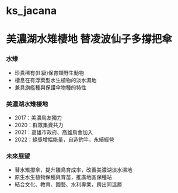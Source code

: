 # ks_jacana

# 美濃湖水雉棲地 替凌波仙子多撐把傘

### 水雉

- 珍貴稀有(II 級)保育類野生動物
- 棲息在有浮葉型水生植物的淡水濕地
- 兼具旗艦種與保護傘物種的特性

### 美濃湖水雉棲地

- 2017：美濃鳥友獨力
- 2020：群眾集資共力
- 2021：高雄市政府、高雄鳥會加入
- 2022：綠獎增幅能量，自造釣竿，永續經營

### 未來展望

- 替水雉撐傘，提升雛鳥育成率，改善美濃湖淡水濕地
- 原生水生植物保種與育苗，推廣地區保種站
- 結合文化、教育、園藝、水利專業，跨出同溫層
